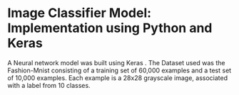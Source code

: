 # Image Classifier Model: Implementation using Python and Keras

A Neural network model was built using Keras . The Dataset used was the Fashion-Mnist consisting of a training set of 60,000 examples and a test set of 10,000 examples. Each example is a 28x28 grayscale image, associated with a label from 10 classes.
